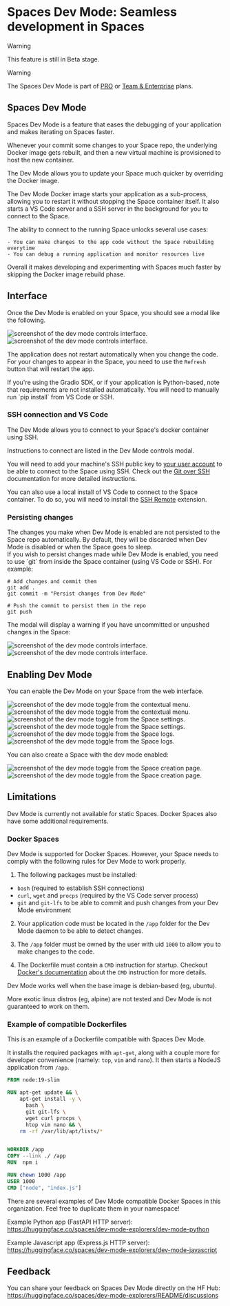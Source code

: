 # Spaces Dev Mode: Seamless development in Spaces

> [!WARNING]
> This feature is still in Beta stage.

> [!WARNING]
> The Spaces Dev Mode is part of <a href="https://huggingface.co/pro">PRO</a> or <a href="https://huggingface.co/enterprise">Team & Enterprise</a> plans.

## Spaces Dev Mode

Spaces Dev Mode is a feature that eases the debugging of your application and makes iterating on Spaces faster.

Whenever your commit some changes to your Space repo, the underlying Docker image gets rebuilt, and then a new virtual machine is provisioned to host the new container.

The Dev Mode allows you to update your Space much quicker by overriding the Docker image.

The Dev Mode Docker image starts your application as a sub-process, allowing you to restart it without stopping the Space container itself. It also starts a VS Code server and a SSH server in the background for you to connect to the Space.

The ability to connect to the running Space unlocks several use cases:

    - You can make changes to the app code without the Space rebuilding everytime
    - You can debug a running application and monitor resources live

Overall it makes developing and experimenting with Spaces much faster by skipping the Docker image rebuild phase.

## Interface

Once the Dev Mode is enabled on your Space, you should see a modal like the following.

<div class="flex justify-center" style="max-width: 550px">
<img class="block dark:hidden m-0!" src="https://huggingface.co/datasets/huggingface/documentation-images/resolve/main/hub/spaces-dev-mode/dev-mode-controls.png" alt="screenshot of the dev mode controls interface."/>
<img class="hidden dark:block m-0!" src="https://huggingface.co/datasets/huggingface/documentation-images/resolve/main/hub/spaces-dev-mode/dev-mode-controls-dark.png" alt="screenshot of the dev mode controls interface."/>
</div>

The application does not restart automatically when you change the code. For your changes to appear in the Space, you need to use the `Refresh` button that will restart the app.

<div class="alert alert-warning">
  If you're using the Gradio SDK, or if your application is Python-based, note that requirements are not installed automatically.
  You will need to manually run `pip install` from VS Code or SSH.
</div>

### SSH connection and VS Code

The Dev Mode allows you to connect to your Space's docker container using SSH.

Instructions to connect are listed in the Dev Mode controls modal.

You will need to add your machine's SSH public key to [your user account](https://huggingface.co/settings/keys) to be able to connect to the Space using SSH.
Check out the [Git over SSH](./security-git-ssh#add-a-ssh-key-to-your-account) documentation for more detailed instructions.

You can also use a local install of VS Code to connect to the Space container. To do so, you will need to install the [SSH Remote](https://marketplace.visualstudio.com/items?itemName=ms-vscode-remote.remote-ssh) extension.

### Persisting changes

<div class="alert alert-warning">
The changes you make when Dev Mode is enabled are not persisted to the Space repo automatically.
By default, they will be discarded when Dev Mode is disabled or when the Space goes to sleep.
</div>
If you wish to persist changes made while Dev Mode is enabled, you need to use `git` from inside the Space container (using VS Code or SSH). For example:

```shell
# Add changes and commit them
git add .
git commit -m "Persist changes from Dev Mode"

# Push the commit to persist them in the repo
git push
```

The modal will display a warning if you have uncommitted or unpushed changes in the Space:


<div class="flex justify-center" style="max-width: 550px">
<img class="block dark:hidden m-0!" src="https://huggingface.co/datasets/huggingface/documentation-images/resolve/main/hub/spaces-dev-mode/dev-mode-controls-uncommitted.png" alt="screenshot of the dev mode controls interface."/>
<img class="hidden dark:block m-0!" src="https://huggingface.co/datasets/huggingface/documentation-images/resolve/main/hub/spaces-dev-mode/dev-mode-controls-uncommitted-dark.png" alt="screenshot of the dev mode controls interface."/>
</div>

## Enabling Dev Mode

You can enable the Dev Mode on your Space from the web interface.

<div class="flex justify-center" style="max-width: 550px">
<img class="block dark:hidden m-0!" src="https://huggingface.co/datasets/huggingface/documentation-images/resolve/main/hub/spaces-dev-mode/dev-mode-enable-contextual.png" alt="screenshot of the dev mode toggle from the contextual menu."/>
<img class="hidden dark:block m-0!" src="https://huggingface.co/datasets/huggingface/documentation-images/resolve/main/hub/spaces-dev-mode/dev-mode-enable-contextual-dark.png" alt="screenshot of the dev mode toggle from the contextual menu."/>
</div>

<div class="flex justify-center" style="max-width: 550px">
<img class="block dark:hidden m-0!" src="https://huggingface.co/datasets/huggingface/documentation-images/resolve/main/hub/spaces-dev-mode/dev-mode-enable-settings.png" alt="screenshot of the dev mode toggle from the Space settings."/>
<img class="hidden dark:block m-0!" src="https://huggingface.co/datasets/huggingface/documentation-images/resolve/main/hub/spaces-dev-mode/dev-mode-enable-settings-dark.png" alt="screenshot of the dev mode toggle from the Space settings."/>
</div>

<div class="flex justify-center" style="max-width: 550px">
<img class="block dark:hidden m-0!" src="https://huggingface.co/datasets/huggingface/documentation-images/resolve/main/hub/spaces-dev-mode/dev-mode-enable-logs.png" alt="screenshot of the dev mode toggle from the Space logs."/>
<img class="hidden dark:block m-0!" src="https://huggingface.co/datasets/huggingface/documentation-images/resolve/main/hub/spaces-dev-mode/dev-mode-enable-logs-dark.png" alt="screenshot of the dev mode toggle from the Space logs."/>
</div>

You can also create a Space with the dev mode enabled:

<div class="flex justify-center" style="max-width: 550px">
<img class="block dark:hidden m-0!" src="https://huggingface.co/datasets/huggingface/documentation-images/resolve/main/hub/spaces-dev-mode/dev-mode-creation-enable.png" alt="screenshot of the dev mode toggle from the Space creation page."/>
<img class="hidden dark:block m-0!" src="https://huggingface.co/datasets/huggingface/documentation-images/resolve/main/hub/spaces-dev-mode/dev-mode-creation-enable-dark.png" alt="screenshot of the dev mode toggle from the Space creation page."/>
</div>


## Limitations

Dev Mode is currently not available for static Spaces. Docker Spaces also have some additional requirements.

### Docker Spaces

Dev Mode is supported for Docker Spaces. However, your Space needs to comply with the following rules for Dev Mode to work properly.

1. The following packages must be installed:

- `bash` (required to establish SSH connections)
- `curl`, `wget` and `procps` (required by the VS Code server process)
- `git` and `git-lfs` to be able to commit and push changes from your Dev Mode environment

2. Your application code must be located in the `/app` folder for the Dev Mode daemon to be able to detect changes.

3. The `/app` folder must be owned by the user with uid `1000` to allow you to make changes to the code.

4. The Dockerfile must contain a `CMD` instruction for startup. Checkout [Docker's documentation](https://docs.docker.com/reference/dockerfile/#cmd) about the `CMD` instruction for more details.

Dev Mode works well when the base image is debian-based (eg, ubuntu).

More exotic linux distros (eg, alpine) are not tested and Dev Mode is not guaranteed to work on them.

### Example of compatible Dockerfiles

This is an example of a Dockerfile compatible with Spaces Dev Mode.

It installs the required packages with `apt-get`, along with a couple more for developer convenience (namely: `top`, `vim` and `nano`).
It then starts a NodeJS application from `/app`.

```Dockerfile
FROM node:19-slim

RUN apt-get update && \
    apt-get install -y \
      bash \
      git git-lfs \
      wget curl procps \
      htop vim nano && \
    rm -rf /var/lib/apt/lists/*


WORKDIR /app
COPY --link ./ /app
RUN  npm i 

RUN chown 1000 /app
USER 1000
CMD ["node", "index.js"]
```

There are several examples of Dev Mode compatible Docker Spaces in this organization.
Feel free to duplicate them in your namespace!

Example Python app (FastAPI HTTP server): https://huggingface.co/spaces/dev-mode-explorers/dev-mode-python

Example Javascript app (Express.js HTTP server): https://huggingface.co/spaces/dev-mode-explorers/dev-mode-javascript


## Feedback

You can share your feedback on Spaces Dev Mode directly on the HF Hub: https://huggingface.co/spaces/dev-mode-explorers/README/discussions
